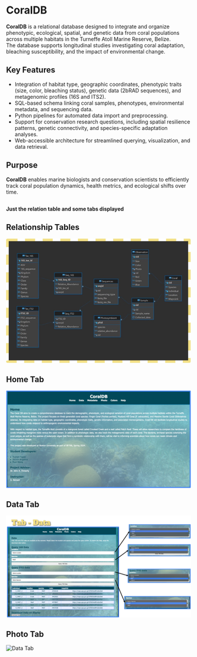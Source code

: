 # CoralDB

**CoralDB** is a relational database designed to integrate and organize phenotypic, ecological, spatial, and genetic data from coral populations across multiple habitats in the Turneffe Atoll Marine Reserve, Belize.  
The database supports longitudinal studies investigating coral adaptation, bleaching susceptibility, and the impact of environmental change.

## Key Features

- Integration of habitat type, geographic coordinates, phenotypic traits (size, color, bleaching status), genetic data (2bRAD sequences), and metagenomic profiles (16S and ITS2).
- SQL-based schema linking coral samples, phenotypes, environmental metadata, and sequencing data.
- Python pipelines for automated data import and preprocessing.
- Support for conservation research questions, including spatial resilience patterns, genetic connectivity, and species-specific adaptation analyses.
- Web-accessible architecture for streamlined querying, visualization, and data retrieval.

## Purpose

**CoralDB** enables marine biologists and conservation scientists to efficiently track coral population dynamics, health metrics, and ecological shifts over time.

##
**Just the relation table and some tabs displayed**

## Relationship Tables
![relations](https://github.com/jacinth360/Coral_DB/blob/main/table_relations.jpg)

## Home Tab
![Home Tab](https://github.com/jacinth360/Coral_DB/blob/main/home.png)

## Data Tab
![Data Tab](https://github.com/jacinth360/Coral_DB/blob/main/data_tab.png)

## Photo Tab
![Data Tab](https://github.com/jacinth360/Coral_DB/blob/main/photo%20tab.png)
